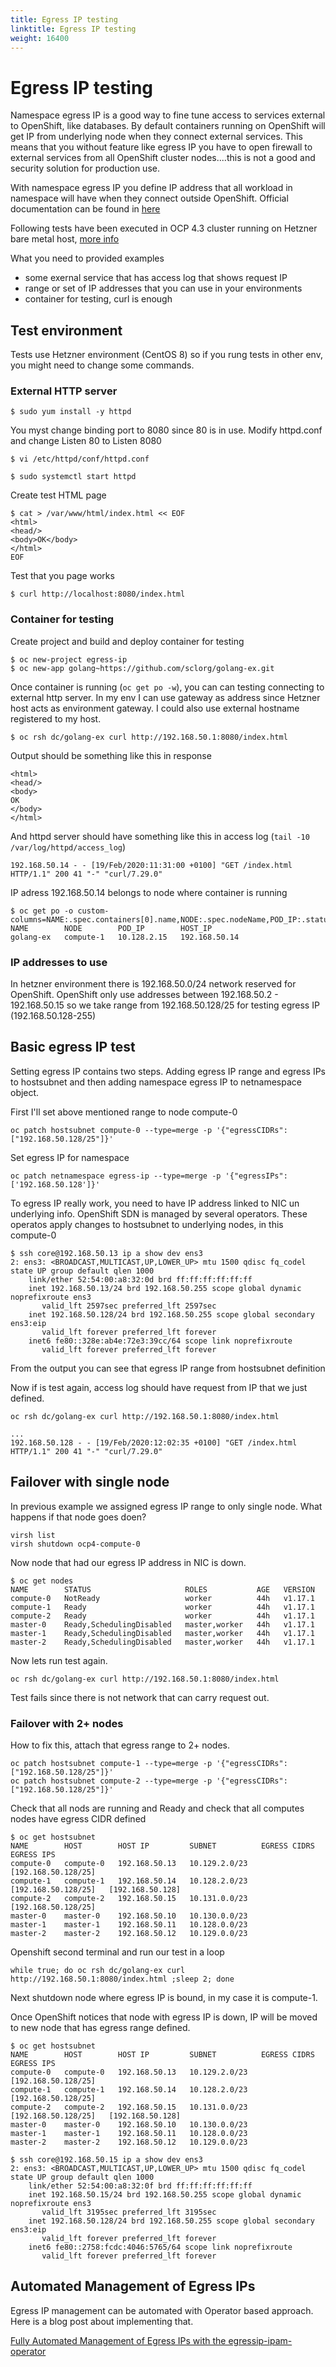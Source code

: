 ```yaml
---
title: Egress IP testing
linktitle: Egress IP testing
weight: 16400
---
```

# Egress IP testing

Namespace egress IP is a good way to fine tune access to services external to OpenShift, like databases. By default containers running on OpenShift will get IP from underlying node when they connect external services. This means that you without feature like egress IP you have to open firewall to external services from all OpenShift cluster nodes....this is not a good and security solution for production use.

With namespace egress IP you define IP address that all workload in namespace will have when they connect outside OpenShift. Official documentation can be found in [here](https://docs.openshift.com/container-platform/4.3/networking/openshift_sdn/assigning-egress-ips.html)

Following tests have been executed in OCP 4.3 cluster running on Hetzner bare metal host, [more info](https://github.com/RedHat-EMEA-SSA-Team/hetzner-ocp4)

What you need to provided examples

* some exernal service that has access log that shows request IP
* range or set of IP addresses that you can use in your environments
* container for testing, curl is enough

## Test environment

Tests use Hetzner environment \(CentOS 8\) so if you rung tests in other env, you might need to change some commands.

### External HTTP server

```text
$ sudo yum install -y httpd
```

You myst change binding port to 8080 since 80 is in use. Modify httpd.conf and change Listen 80 to Listen 8080

```text
$ vi /etc/httpd/conf/httpd.conf
```

```text
$ sudo systemctl start httpd
```

Create test HTML page

```text
$ cat > /var/www/html/index.html << EOF
<html>
<head/>
<body>OK</body>
</html>
EOF
```

Test that you page works

```text
$ curl http://localhost:8080/index.html
```

### Container for testing

Create project and build and deploy container for testing

```text
$ oc new-project egress-ip
$ oc new-app golang~https://github.com/sclorg/golang-ex.git
```

Once container is running \(`oc get po -w`\), you can can testing connecting to external http server. In my env I can use gateway as address since Hetzner host acts as environment gateway. I could also use external hostname registered to my host.

```text
$ oc rsh dc/golang-ex curl http://192.168.50.1:8080/index.html
```

Output should be something like this in response

```text
<html>
<head/>
<body>
OK
</body>
</html>
```

And httpd server should have something like this in access log \(`tail -10 /var/log/httpd/access_log`\)

```text
192.168.50.14 - - [19/Feb/2020:11:31:00 +0100] "GET /index.html HTTP/1.1" 200 41 "-" "curl/7.29.0"
```

IP adress 192.168.50.14 belongs to node where container is running

```text
$ oc get po -o custom-columns=NAME:.spec.containers[0].name,NODE:.spec.nodeName,POD_IP:.status.podIP,HOST_IP:.status.hostIP
NAME        NODE        POD_IP        HOST_IP
golang-ex   compute-1   10.128.2.15   192.168.50.14
```

### IP addresses to use

In hetzner environment there is 192.168.50.0/24 network reserved for OpenShift. OpenShift only use addresses between 192.168.50.2 - 192.168.50.15 so we take range from 192.168.50.128/25 for testing egress IP \(192.168.50.128-255\)

## Basic egress IP test

Setting egress IP contains two steps. Adding egress IP range and egress IPs to hostsubnet and then adding namespace egress IP to netnamespace object.

First I'll set above mentioned range to node compute-0

```text
oc patch hostsubnet compute-0 --type=merge -p '{"egressCIDRs": ["192.168.50.128/25"]}'
```

Set egress IP for namespace

```text
oc patch netnamespace egress-ip --type=merge -p '{"egressIPs": ['192.168.50.128']}'
```

To egress IP really work, you need to have IP address linked to NIC un underlying info. OpenShift SDN is managed by several operators. These operatos apply changes to hostsubnet to underlying nodes, in this compute-0

```text
$ ssh core@192.168.50.13 ip a show dev ens3
2: ens3: <BROADCAST,MULTICAST,UP,LOWER_UP> mtu 1500 qdisc fq_codel state UP group default qlen 1000
    link/ether 52:54:00:a8:32:0d brd ff:ff:ff:ff:ff:ff
    inet 192.168.50.13/24 brd 192.168.50.255 scope global dynamic noprefixroute ens3
       valid_lft 2597sec preferred_lft 2597sec
    inet 192.168.50.128/24 brd 192.168.50.255 scope global secondary ens3:eip
       valid_lft forever preferred_lft forever
    inet6 fe80::328e:ab4e:72e3:39cc/64 scope link noprefixroute
       valid_lft forever preferred_lft forever
```

From the output you can see that egress IP range from hostsubnet definition

Now if is test again, access log should have request from IP that we just defined.

```text
oc rsh dc/golang-ex curl http://192.168.50.1:8080/index.html
```

```text
...
192.168.50.128 - - [19/Feb/2020:12:02:35 +0100] "GET /index.html HTTP/1.1" 200 41 "-" "curl/7.29.0"
```

## Failover with single node

In previous example we assigned egress IP range to only single node. What happens if that node goes doen?

```text
virsh list
virsh shutdown ocp4-compute-0
```

Now node that had our egress IP address in NIC is down.

```text
$ oc get nodes
NAME        STATUS                     ROLES           AGE   VERSION
compute-0   NotReady                   worker          44h   v1.17.1
compute-1   Ready                      worker          44h   v1.17.1
compute-2   Ready                      worker          44h   v1.17.1
master-0    Ready,SchedulingDisabled   master,worker   44h   v1.17.1
master-1    Ready,SchedulingDisabled   master,worker   44h   v1.17.1
master-2    Ready,SchedulingDisabled   master,worker   44h   v1.17.1
```

Now lets run test again.

```text
oc rsh dc/golang-ex curl http://192.168.50.1:8080/index.html
```

Test fails since there is not network that can carry request out.

### Failover with 2+ nodes

How to fix this, attach that egress range to 2+ nodes.

```text
oc patch hostsubnet compute-1 --type=merge -p '{"egressCIDRs": ["192.168.50.128/25"]}'
oc patch hostsubnet compute-2 --type=merge -p '{"egressCIDRs": ["192.168.50.128/25"]}'
```

Check that all nods are running and Ready and check that all computes nodes have egress CIDR defined

```text
$ oc get hostsubnet
NAME        HOST        HOST IP         SUBNET          EGRESS CIDRS          EGRESS IPS
compute-0   compute-0   192.168.50.13   10.129.2.0/23   [192.168.50.128/25]
compute-1   compute-1   192.168.50.14   10.128.2.0/23   [192.168.50.128/25]   [192.168.50.128]
compute-2   compute-2   192.168.50.15   10.131.0.0/23   [192.168.50.128/25]
master-0    master-0    192.168.50.10   10.130.0.0/23
master-1    master-1    192.168.50.11   10.128.0.0/23
master-2    master-2    192.168.50.12   10.129.0.0/23
```

Openshift second terminal and run our test in a loop

```text
while true; do oc rsh dc/golang-ex curl http://192.168.50.1:8080/index.html ;sleep 2; done
```

Next shutdown node where egress IP is bound, in my case it is compute-1.

Once OpenShift notices that node with egress IP is down, IP will be moved to new node that has egress range defined.

```text
$ oc get hostsubnet
NAME        HOST        HOST IP         SUBNET          EGRESS CIDRS          EGRESS IPS
compute-0   compute-0   192.168.50.13   10.129.2.0/23   [192.168.50.128/25]
compute-1   compute-1   192.168.50.14   10.128.2.0/23   [192.168.50.128/25]
compute-2   compute-2   192.168.50.15   10.131.0.0/23   [192.168.50.128/25]   [192.168.50.128]
master-0    master-0    192.168.50.10   10.130.0.0/23
master-1    master-1    192.168.50.11   10.128.0.0/23
master-2    master-2    192.168.50.12   10.129.0.0/23

$ ssh core@192.168.50.15 ip a show dev ens3
2: ens3: <BROADCAST,MULTICAST,UP,LOWER_UP> mtu 1500 qdisc fq_codel state UP group default qlen 1000
    link/ether 52:54:00:a8:32:0f brd ff:ff:ff:ff:ff:ff
    inet 192.168.50.15/24 brd 192.168.50.255 scope global dynamic noprefixroute ens3
       valid_lft 3195sec preferred_lft 3195sec
    inet 192.168.50.128/24 brd 192.168.50.255 scope global secondary ens3:eip
       valid_lft forever preferred_lft forever
    inet6 fe80::2758:fcdc:4046:5765/64 scope link noprefixroute
       valid_lft forever preferred_lft forever
```

## Automated Management of Egress IPs

Egress IP management can be automated with Operator based approach. Here is a blog post about implementing that.

[Fully Automated Management of Egress IPs with the egressip-ipam-operator](https://www.openshift.com/blog/fully-automated-management-of-egress-ips-with-the-egressip-ipam-operator/)
